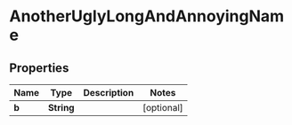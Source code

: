 

# AnotherUglyLongAndAnnoyingName


## Properties

| Name | Type | Description | Notes |
|------------ | ------------- | ------------- | -------------|
|**b** | **String** |  |  [optional] |



